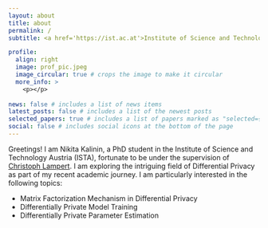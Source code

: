 ```yaml
---
layout: about
title: about
permalink: /
subtitle: <a href='https://ist.ac.at'>Institute of Science and Technology Austria</a>. 

profile:
  align: right
  image: prof_pic.jpeg
  image_circular: true # crops the image to make it circular
  more_info: >
    <p></p>
    
news: false # includes a list of news items
latest_posts: false # includes a list of the newest posts
selected_papers: true # includes a list of papers marked as "selected={true}"
social: false # includes social icons at the bottom of the page
---
```





Greetings! I am Nikita Kalinin, a PhD student  in the Institute of Science and Technology Austria (ISTA), fortunate to be under the supervision of <a href='https://ist.ac.at/en/research/lampert-group/'>Christoph Lampert</a>. I am exploring the intriguing field of Differential Privacy as part of my recent academic journey. I am particularly interested in the following topics:


<ul>
  <li>Matrix Factorization Mechanism in Differential Privacy</li>
  <li>Differentially Private Model Training</li>
  <li>Differentially Private Parameter Estimation</li>
</ul>


